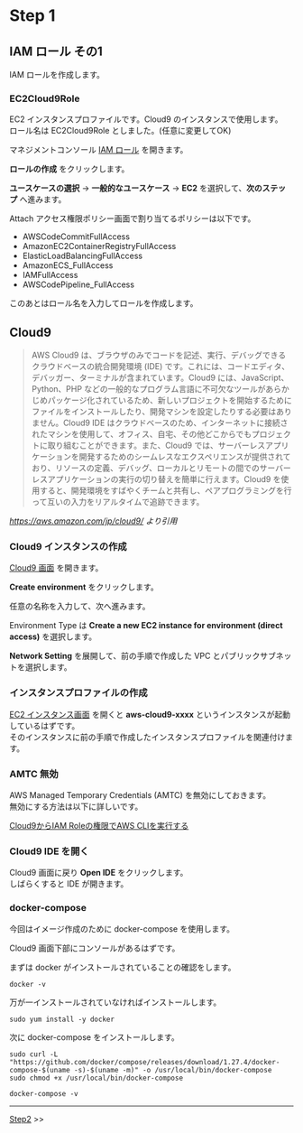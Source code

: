 # Step 1
## IAM ロール その1
IAM ロールを作成します。  

### EC2Cloud9Role
EC2 インスタンスプロファイルです。Cloud9 のインスタンスで使用します。   
ロール名は EC2Cloud9Role としました。(任意に変更してOK)  

マネジメントコンソール <a href="https://console.aws.amazon.com/iam/home?region=ap-northeast-1#/roles" target="_blank">IAM ロール</a> を開きます。  

**ロールの作成** をクリックします。  

**ユースケースの選択** → **一般的なユースケース** → **EC2** を選択して、**次のステップ** へ進みます。  

Attach アクセス権限ポリシー画面で割り当てるポリシーは以下です。  

 * AWSCodeCommitFullAccess
 * AmazonEC2ContainerRegistryFullAccess
 * ElasticLoadBalancingFullAccess
 * AmazonECS_FullAccess
 * IAMFullAccess
 * AWSCodePipeline_FullAccess 

このあとはロール名を入力してロールを作成します。  

## Cloud9
> AWS Cloud9 は、ブラウザのみでコードを記述、実行、デバッグできるクラウドベースの統合開発環境 (IDE) です。これには、コードエディタ、デバッガー、ターミナルが含まれています。Cloud9 には、JavaScript、Python、PHP などの一般的なプログラム言語に不可欠なツールがあらかじめパッケージ化されているため、新しいプロジェクトを開始するためにファイルをインストールしたり、開発マシンを設定したりする必要はありません。Cloud9 IDE はクラウドベースのため、インターネットに接続されたマシンを使用して、オフィス、自宅、その他どこからでもプロジェクトに取り組むことができます。また、Cloud9 では、サーバーレスアプリケーションを開発するためのシームレスなエクスペリエンスが提供されており、リソースの定義、デバッグ、ローカルとリモートの間でのサーバーレスアプリケーションの実行の切り替えを簡単に行えます。Cloud9 を使用すると、開発環境をすばやくチームと共有し、ペアプログラミングを行って互いの入力をリアルタイムで追跡できます。

*https://aws.amazon.com/jp/cloud9/ より引用*

### Cloud9 インスタンスの作成
<a href="https://ap-northeast-1.console.aws.amazon.com/cloud9/home" target="_blank">Cloud9 画面</a> を開きます。  

**Create environment** をクリックします。  

任意の名称を入力して、次へ進みます。  

Environment Type は **Create a new EC2 instance for environment (direct access)** を選択します。  

**Network Setting** を展開して、前の手順で作成した VPC とパブリックサブネットを選択します。  

### インスタンスプロファイルの作成
<a href="https://ap-northeast-1.console.aws.amazon.com/ec2/v2/home?region=ap-northeast-1#Instances:" target="_blank">EC2 インスタンス画面</a> を開くと **aws-cloud9-xxxx** というインスタンスが起動しているはずです。  
そのインスタンスに前の手順で作成したインスタンスプロファイルを関連付けます。    

### AMTC 無効
AWS Managed Temporary Credentials (AMTC) を無効にしておきます。  
無効にする方法は以下に詳しいです。  

[Cloud9からIAM Roleの権限でAWS CLIを実行する](https://hatenablog-parts.com/embed?url=https://dev.classmethod.jp/articles/execute-aws-cli-with-iam-role-on-cloud9/)


### Cloud9 IDE を開く
Cloud9 画面に戻り **Open IDE** をクリックします。  
しばらくすると IDE が開きます。  

### docker-compose
今回はイメージ作成のために docker-compose を使用します。  

Cloud9 画面下部にコンソールがあるはずです。  

まずは docker がインストールされていることの確認をします。  
```
docker -v
```

万が一インストールされていなければインストールします。  
```
sudo yum install -y docker
```

次に docker-compose をインストールします。  

```
sudo curl -L "https://github.com/docker/compose/releases/download/1.27.4/docker-compose-$(uname -s)-$(uname -m)" -o /usr/local/bin/docker-compose
sudo chmod +x /usr/local/bin/docker-compose

docker-compose -v
```

----

[Step2](../step2/README.md) >>
